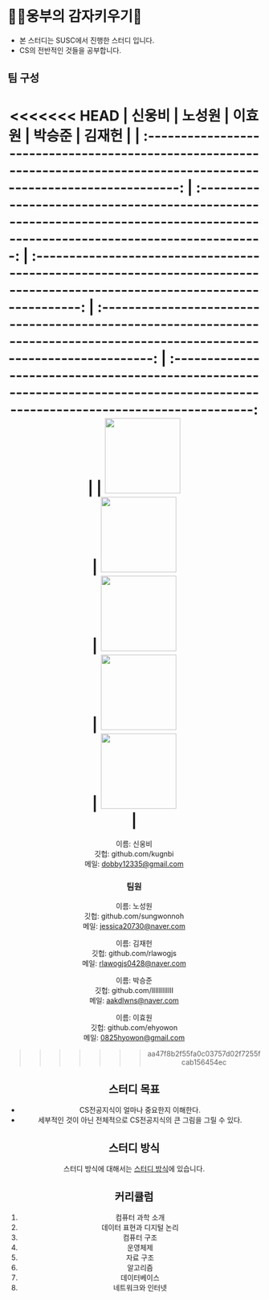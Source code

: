 # 🧑‍🌾웅부의 감자키우기🥔

- 본 스터디는 SUSC에서 진행한 스터디 입니다.
- CS의 전반적인 것들을 공부합니다.

## 팀 구성

<div align="center">

<<<<<<< HEAD
|                                                        **신웅비**                                                         |                                                           **노성원**                                                           |                                                         **이효원**                                                          |                                                          **박승준**                                                          |                                                            **김재헌**                                                            |
| :-----------------------------------------------------------------------------------------------------------------------: | :----------------------------------------------------------------------------------------------------------------------------: | :-------------------------------------------------------------------------------------------------------------------------: | :--------------------------------------------------------------------------------------------------------------------------: | :------------------------------------------------------------------------------------------------------------------------------: |
| [<img src="https://avatars.githubusercontent.com/u/16620948?v=4" height=150 width=150> <br/> ](https://github.com/kungbi) | [<img src="https://avatars.githubusercontent.com/u/129041262?v=4" height=150 width=150> <br/> ](https://github.com/sungwonnoh) | [<img src="https://avatars.githubusercontent.com/u/129304827?v=4" height=150 width=150> <br/> ](https://github.com/ehyowon) | [<img src="https://avatars.githubusercontent.com/u/155280174?v=4" height=150 width=150> <br/> ](https://github.com/rlawogjs) | [<img src="https://avatars.githubusercontent.com/u/126866836?v=4" height=150 width=150> <br/> ](https://github.com/lIIlllIIIIlI) |
=======
이름: 신웅비  
깃헙: github.com/kugnbi  
메일: dobby12335@gmail.com

### 팀원

이름: 노성원  
깃헙: github.com/sungwonnoh  
메일: jessica20730@naver.com

이름: 김재헌  
깃헙: github.com/rlawogjs  
메일: rlawogjs0428@naver.com

이름: 박승준  
깃헙: github.com/lIIlllIIIIlI  
메일: aakdlwns@naver.com

이름: 이효원  
깃헙: github.com/ehyowon  
메일: 0825hyowon@gmail.com  
>>>>>>> aa47f8b2f55fa0c03757d02f7255fcab156454ec

## 스터디 목표

- CS전공지식이 얼마나 중요한지 이해한다.
- 세부적인 것이 아닌 전체적으로 CS전공지식의 큰 그림을 그릴 수 있다.

## 스터디 방식

스터디 방식에 대해서는 [스터디 방식](HOWTOSTUDY.md)에 있습니다.

## 커리큘럼

1. 컴퓨터 과학 소개
2. 데이터 표현과 디지털 논리
3. 컴퓨터 구조
4. 운영체제
5. 자료 구조
6. 알고리즘
7. 데이터베이스
8. 네트워크와 인터넷
